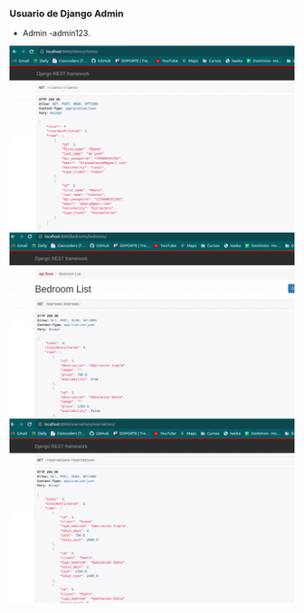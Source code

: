 ### Usuario de Django Admin
- Admin
-admin123.

![Alt text](<1 Cliente.png>) ![Alt text](<1 Habitacion.png>) ![Alt text](<1 Reservaciones.png>)
